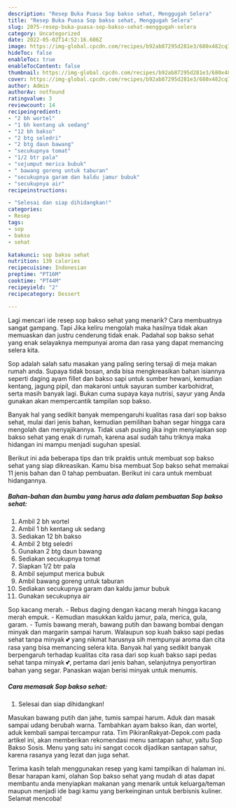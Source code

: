 ```yaml
---
description: "Resep Buka Puasa Sop bakso sehat, Menggugah Selera"
title: "Resep Buka Puasa Sop bakso sehat, Menggugah Selera"
slug: 2075-resep-buka-puasa-sop-bakso-sehat-menggugah-selera
category: Uncategorized
date: 2022-05-02T14:52:16.606Z
image: https://img-global.cpcdn.com/recipes/b92ab87295d281e3/680x482cq70/sop-bakso-sehat-foto-resep-utama.jpg
hideToc: false
enableToc: true
enableTocContent: false
thumbnail: https://img-global.cpcdn.com/recipes/b92ab87295d281e3/680x482cq70/sop-bakso-sehat-foto-resep-utama.jpg
cover: https://img-global.cpcdn.com/recipes/b92ab87295d281e3/680x482cq70/sop-bakso-sehat-foto-resep-utama.jpg
author: Admin
authorAv: notfound
ratingvalue: 3
reviewcount: 14
recipeingredient:
- "2 bh wortel"
- "1 bh kentang uk sedang"
- "12 bh bakso"
- "2 btg seledri"
- "2 btg daun bawang"
- "secukupnya tomat"
- "1/2 btr pala"
- "sejumput merica bubuk"
- " bawang goreng untuk taburan"
- "secukupnya garam dan kaldu jamur bubuk"
- "secukupnya air"
recipeinstructions:

- "Selesai dan siap dihidangkan!"
categories:
- Resep
tags:
- sop
- bakso
- sehat

katakunci: sop bakso sehat 
nutrition: 139 calories
recipecuisine: Indonesian
preptime: "PT16M"
cooktime: "PT44M"
recipeyield: "2"
recipecategory: Dessert

---
```



Lagi mencari ide resep sop bakso sehat yang menarik? Cara membuatnya sangat gampang. Tapi Jika keliru mengolah maka hasilnya tidak akan memuaskan dan justru cenderung tidak enak. Padahal sop bakso sehat yang enak selayaknya mempunyai aroma dan rasa yang dapat memancing selera kita.


Sop adalah salah satu masakan yang paling sering tersaji di meja makan rumah anda. Supaya tidak bosan, anda bisa mengkreasikan bahan isiannya seperti daging ayam fillet dan bakso sapi untuk sumber hewani, kemudian kentang, jagung pipil, dan makaroni untuk sayuran sumber karbohidrat, serta masih banyak lagi. Bukan cuma supaya kaya nutrisi, sayur yang Anda gunakan akan mempercantik tampilan sop bakso.

Banyak hal yang sedikit banyak mempengaruhi kualitas rasa dari sop bakso sehat, mulai dari jenis bahan, kemudian pemilihan bahan segar hingga cara mengolah dan menyajikannya. Tidak usah pusing jika ingin menyiapkan sop bakso sehat yang enak di rumah, karena asal sudah tahu triknya maka hidangan ini mampu menjadi suguhan spesial.


Berikut ini ada beberapa tips dan trik praktis untuk membuat sop bakso sehat yang siap dikreasikan. Kamu bisa membuat Sop bakso sehat memakai 11 jenis bahan dan 0 tahap pembuatan. Berikut ini cara untuk membuat hidangannya.

<!--inarticleads1-->

##### Bahan-bahan dan bumbu yang harus ada dalam pembuatan Sop bakso sehat:

1. Ambil 2 bh wortel
1. Ambil 1 bh kentang uk sedang
1. Sediakan 12 bh bakso
1. Ambil 2 btg seledri
1. Gunakan 2 btg daun bawang
1. Sediakan secukupnya tomat
1. Siapkan 1/2 btr pala
1. Ambil sejumput merica bubuk
1. Ambil  bawang goreng untuk taburan
1. Sediakan secukupnya garam dan kaldu jamur bubuk
1. Gunakan secukupnya air


Sop kacang merah. - Rebus daging dengan kacang merah hingga kacang merah empuk. - Kemudian masukkan kaldu jamur, pala, merica, gula, garam. - Tumis bawang merah, bawang putih dan bawang bombai dengan minyak dan margarin sampai harum. Walaupun sop kuah bakso sapi pedas sehat tanpa minyak 💕 yang nikmat harusnya sih mempunyai aroma dan cita rasa yang bisa memancing selera kita. Banyak hal yang sedikit banyak berpengaruh terhadap kualitas cita rasa dari sop kuah bakso sapi pedas sehat tanpa minyak 💕, pertama dari jenis bahan, selanjutnya penyortiran bahan yang segar. Panaskan wajan berisi minyak untuk menumis. 

<!--inarticleads2-->

##### Cara memasak Sop bakso sehat:


1. Selesai dan siap dihidangkan!

Masukan bawang putih dan jahe, tumis sampai harum. Aduk dan masak sampai udang berubah warna. Tambahkan ayam bakso ikan, dan wortel, aduk kembali sampai tercampur rata. Tim PikiranRakyat-Depok.com pada artikel ini, akan memberikan rekomendasi menu santapan sahur, yaitu Sop Bakso Sosis. Menu yang satu ini sangat cocok dijadikan santapan sahur, karena rasanya yang lezat dan juga sehat. 

Terima kasih telah menggunakan resep yang kami tampilkan di halaman ini. Besar harapan kami, olahan Sop bakso sehat yang mudah di atas dapat membantu anda menyiapkan makanan yang menarik untuk keluarga/teman maupun menjadi ide bagi kamu yang berkeinginan untuk berbisnis kuliner. Selamat mencoba!
